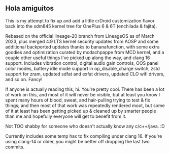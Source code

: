 ## Hola amiguitos

This is my attempt to fix up and add a little crDroid customization flavor back into the sdm845 kernel tree for OnePlus 6 & 6T (enchilada & fajita).

Rebased on the official lineage-20 branch from LineageOS as of March 2023, plus merged 4.9 LTS kernel security updates from AOSP and some additional backported updates thanks to bananafunction, with some extra goodies and optimization curated by mcdachpappe from MCD kernel, and a couple other useful things I've picked up along the way, and clang 16 support. Includes vibration control, digital audio gain controls, OOS panel color modes, battery idle mode support in op_disable_charge switch, zstd support for zram, updated sdfat and exfat drivers, updated CLO wifi drivers, and so on. Fancy!

If anyone is actually reading this, hi. You're pretty cool. There has been a lot of work on this, and most of it will never be visible, but at least you know I spent many hours of blood, sweat, and hair-pulling trying to test & fix things; and then most of that work was repeatedly rendered moot, but some of it at least has been getting picked up & cleaned up by smarter people than me and hopefully everyone will get to benefit from it.

Not TOO shabby for someone who doesn't actually know any c/c++/java. :D

Currently includes some temp hax to fix compiling under clang 16. If you're using clang-14 or older, you might be better off dropping the last two commits.
